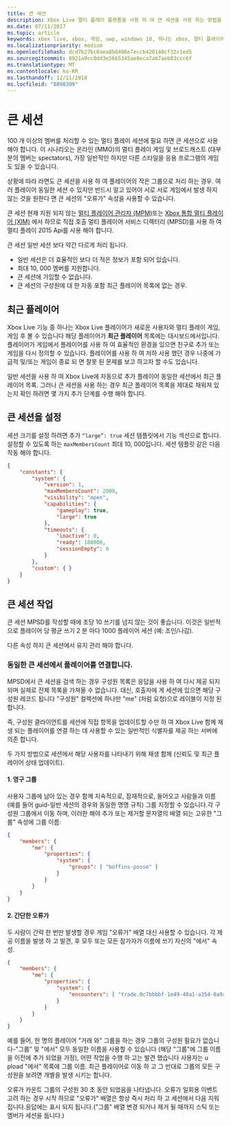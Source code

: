 ```yaml
---
title: 큰 세션
description: Xbox Live 멀티 플레이 플랫폼을 사용 하 여 큰 세션을 사용 하는 방법을 알아봅니다.
ms.date: 07/11/2017
ms.topic: article
keywords: xbox live, xbox, 게임, uwp, windows 10, 하나는 xbox, 멀티 플레이어, 큰 세션, 최근 플레이어
ms.localizationpriority: medium
ms.openlocfilehash: dcd7b27bc0aea8b8406e7eccb420140cf32c1ed5
ms.sourcegitcommit: 8921a9cc0dd3e5665345ae8eca7ab7aeb83ccc6f
ms.translationtype: MT
ms.contentlocale: ko-KR
ms.lasthandoff: 12/11/2018
ms.locfileid: "8898399"
---
```

# <a name="large-sessions"></a>큰 세션

100 개 이상의 멤버를 처리할 수 있는 멀티 플레이 세션에 필요 하면 큰 세션으로 사용 해야 합니다. 이 시나리오는 온라인 (MMO)의 멀티 플레이 게임 및 브로드캐스트 (대부분의 멤버는 spectators), 가장 일반적인 하지만 다른 스타일을 응용 프로그램의 게임도 있을 수 있습니다.

상황에 따라 라면도 큰 세션을 사용 하 여 플레이어의 작은 그룹으로 처리 하는 경우. 여러 플레이어 동일한 세션 수 있지만 반드시 알고 있어야 서로 서로 게임에서 발생 하지 않는 것을 원한다 면 큰 세션의 "오류가" 속성을 사용할 수 있습니다.

큰 세션 현재 지원 되지 않는 [멀티 플레이어 관리자 (MPM)](../multiplayer-manager.md)또는 [Xbox 통합 멀티 플레이어 (XIM)](../xbox-integrated-multiplayer.md) 에서 하므로 직접 호출 멀티 플레이어 서비스 디렉터리 (MPSD)를 사용 하 여 멀티 플레이 2015 Api를 사용 해야 합니다.

큰 세션 일반 세션 보다 약간 다르게 처리 됩니다.

* 일반 세션은 더 효율적인 보다 더 적은 정보가 포함 되어 있습니다.
* 최대 10, 000 멤버를 지원합니다.
* 큰 세션에 가입할 수 없습니다.
* 큰 세션의 구성원에 대 한 자동 포함 최근 플레이어 목록에 없는 경우.

## <a name="recent-players"></a>최근 플레이어

Xbox Live 기능 중 하나는 Xbox Live 플레이어가 새로운 사용자와 멀티 플레이 게임, 게임 후 볼 수 있습니다 해당 플레이어가 **최근 플레이어** 목록에는 대시보드에서입니다. 플레이어가 게임에서 플레이어를 사용 하 여 효율적인 환경을 있으면 친구로 추가 또는 게임을 다시 정의할 수 있습니다. 플레이어를 사용 하 여 저하 사용 했던 경우 나중에 가급적 및/또는 게임이 종료 되 면 잘못 된 문제를 보고 하고자 할 수도 있습니다.

일반 세션을 사용 하 여 Xbox Live에 자동으로 추가 플레이어 동일한 세션에서 최근 플레이어 목록. 그러나 큰 세션을 사용 하는 경우 최근 플레이어 목록을 제대로 채워져 있는지 확인 하려면 몇 가지 추가 단계를 수행 해야 합니다.

## <a name="set-up-a-large-session"></a>큰 세션을 설정

세션 크기를 설정 하려면 추가 `“large”: true` 세션 템플릿에서 기능 섹션으로 합니다. 설정할 수 있도록 하는 `maxMembersCount` 최대 10, 000입니다. 세션 템플릿 같은 다음 작동 해야 합니다.

```json
{
    "constants": {
        "system": {
            "version": 1,
            "maxMembersCount": 2000,
            "visibility": "open",
            "capabilities": {
                "gameplay": true,
                "large": true
            },
            "timeouts": {
                "inactive": 0,
                "ready": 180000,
                "sessionEmpty": 0
            }
        },
        "custom": { }
    }
}
```

## <a name="working-with-large-sessions"></a>큰 세션 작업

큰 세션 MPSD를 작성할 때에 초당 10 쓰기를 넘지 않는 것이 좋습니다. 이것은 일반적으로 플레이어 당 평균 쓰기 2 분 마다 1000 플레이어 세션 (예: 조인/나감).

다른 속성 하지 큰 세션에서 유지 관리 해야 합니다.

### <a name="associating-players-from-the-same-large-session"></a>동일한 큰 세션에서 플레이어를 연결합니다.

MPSD에서 큰 세션을 검색 하는 경우 구성원 목록은 응답을 사용 하 여 다시 제공 되지 되며 실제로 전체 목록을 가져올 수 없습니다. 대신, 호출자에 게 세션에 있으면 해당 구성원 레코드 됩니다 "구성원" 컬렉션에 하나만 "me" (처럼 요청)으로 레이블이 지정 된 합니다.

즉, 구성원 클라이언트를 세션에 직접 항목을 업데이트할 수만 하 여 Xbox Live 함께 재생 되는 플레이어를 연결 하는 데 사용할 수 있는 일반적인 식별자를 제공 하는 서버에 의존 합니다.

두 가지 방법으로 세션에서 해당 사용자를 나타내기 위해 재생 함께 (신뢰도 및 최근 플레이어 상태 업데이트).

#### <a name="1-persistent-groups"></a>1. 영구 그룹

사용자 그룹에 남아 있는 경우 함께 지속적으로, 잠재적으로, 들어오고 사람들과 이름 (예를 들어 guid-일반 세션의 경우와 동일한 명명 규칙) 그룹 지정할 수 있습니다.각 구성원 그룹에서 이동 하며, 이러한 해야 추가 또는 제거할 문자열의 배열 되는 고유한 "그룹" 속성에 그룹 이름:

```json
{
    "members": {
        "me": {
            "properties": {
                "system": {
                    "groups": [ "boffins-posse" ]
                }
            }
        }
    }
}
```

#### <a name="2-brief-encounters"></a>2. 간단한 오류가

두 사람이 간략 한 번만 발생할 경우 게임 "오류가" 배열 대신 사용할 수 있습니다. 각 제공 이름을 발생 하 고 발견, 후 모두 또는 모든 참가자가 이름에 쓰기 자신의 "에서" 속성.

```json
{
    "members": {
        "me": {
            "properties": {
                "system": {
                    "encounters": [ "trade.0c7bbbbf-1e49-40a1-a354-0a9a9e23d26a" ]
                }
            }
        }
    }
}
```

예를 들어, 한 명의 플레이어 "거래 와" 그룹을 하는 경우 그룹의 구성원 필요가 없습니다-"그룹" 및 "에서" 모두 동일한 이름을 사용할 수 있습니다 (해당 "그룹"에 그룹 이름을 이전에 추가 되었을 가정), 어떤 작업을 수행 하 고는 발견 했습니다 사용자는 u pload "에서" 목록에 그룹 이름. 최근 플레이어로 이동 하 고 그 반대로 그룹의 모든 구성원을 보려면 개별을 발생 시키는 합니다.

오류가 카운트 그룹의 구성원 30 초 동안 되었음을 나타냅니다. 오류가 일회용 이벤트 고려 하는 경우 시작 하므로 "오류가" 배열은 항상 즉시 처리 하 고 세션에서 다음 지워집니다.응답에는 표시 되지 됩니다.("그룹" 배열 변경 되거나 제거 될 때까지 스틱 또는 멤버가 세션을 둡니다.)
